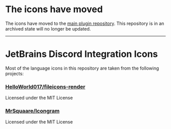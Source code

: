 # The icons have moved

The icons have moved to the [main plugin repository](https://github.com/Almighty-Alpaca/JetBrains-Discord-Integration). This repository is in an archived state will no longer be updated.

---

# JetBrains Discord Integration Icons

Most of the language icons in this repository are taken from the following projects:


### [HelloWorld017/fileicons-render](https://github.com/HelloWorld017/fileicons-render/)

Licensed under the MIT License



### [MrSquaare/Icongram](https://github.com/MrSquaare/Icongram)

Licensed under the MIT License

